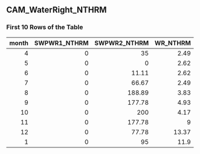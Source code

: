 ## CAM_WaterRight_NTHRM
### First 10 Rows of the Table
|   month |   SWPWR1_NTHRM |   SWPWR2_NTHRM |   WR_NTHRM |
|--------:|---------------:|---------------:|-----------:|
|       4 |              0 |          35    |       2.49 |
|       5 |              0 |           0    |       2.62 |
|       6 |              0 |          11.11 |       2.62 |
|       7 |              0 |          66.67 |       2.49 |
|       8 |              0 |         188.89 |       3.83 |
|       9 |              0 |         177.78 |       4.93 |
|      10 |              0 |         200    |       4.17 |
|      11 |              0 |         177.78 |       9    |
|      12 |              0 |          77.78 |      13.37 |
|       1 |              0 |          95    |      11.9  |
